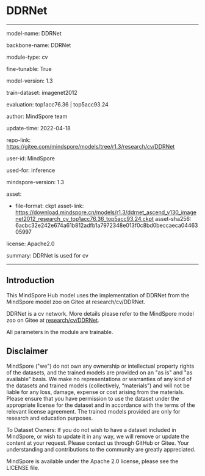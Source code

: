 # DDRNet

---

model-name: DDRNet

backbone-name: DDRNet

module-type: cv

fine-tunable: True

model-version: 1.3

train-dataset: imagenet2012

evaluation: top1acc76.36 | top5acc93.24

author: MindSpore team

update-time: 2022-04-18

repo-link: <https://gitee.com/mindspore/models/tree/r1.3/research/cv/DDRNet>

user-id: MindSpore

used-for: inference

mindspore-version: 1.3

asset:

-
    file-format: ckpt
    asset-link: <https://download.mindspore.cn/models/r1.3/ddrnet_ascend_v130_imagenet2012_research_cv_top1acc76.36_top5acc93.24.ckpt>
    asset-sha256: 6acbc32e242e674a61b812adfb1a7972348e013f0c8bd0beccaeca0446305997

license: Apache2.0

summary: DDRNet is used for cv

---

## Introduction

This MindSpore Hub model uses the implementation of DDRNet from the MindSpore model zoo on Gitee at research/cv/DDRNet.

DDRNet is a cv network. More details please refer to the MindSpore model zoo on Gitee at [research/cv/DDRNet](https://gitee.com/mindspore/models/blob/r1.3/research/cv/DDRNet/README_CN.md).

All parameters in the module are trainable.

## Disclaimer

MindSpore ("we") do not own any ownership or intellectual property rights of the datasets, and the trained models are provided on an "as is" and "as available" basis. We make no representations or warranties of any kind of the datasets and trained models (collectively, “materials”) and will not be liable for any loss, damage, expense or cost arising from the materials. Please ensure that you have permission to use the dataset under the appropriate license for the dataset and in accordance with the terms of the relevant license agreement. The trained models provided are only for research and education purposes.

To Dataset Owners: If you do not wish to have a dataset included in MindSpore, or wish to update it in any way, we will remove or update the content at your request. Please contact us through GitHub or Gitee. Your understanding and contributions to the community are greatly appreciated.

MindSpore is available under the Apache 2.0 license, please see the LICENSE file.
